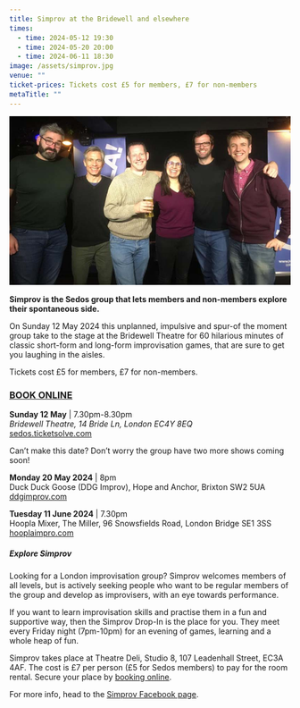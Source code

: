 ```yaml
---
title: Simprov at the Bridewell and elsewhere
times:
  - time: 2024-05-12 19:30
  - time: 2024-05-20 20:00
  - time: 2024-06-11 18:30
image: /assets/simprov.jpg
venue: ""
ticket-prices: Tickets cost £5 for members, £7 for non-members
metaTitle: ""
---
```

![](/assets/simprov_hoopla_9jan2024.jpg "Some of the Simprov gang at their first Hoopla Mixer gig at the The Miller, London Bridge")

**Simprov is the Sedos group that lets members and non-members explore their spontaneous side.** 

On Sunday 12 May 2024 this unplanned, impulsive and spur-of the moment group take to the stage at the Bridewell Theatre for 60 hilarious minutes of classic short-form and long-form improvisation games, that are sure to get you laughing in the aisles. 

Tickets cost £5 for members, £7 for non-members.

### [BOOK ONLINE](https://sedos.ticketsolve.com/ticketbooth/shows/1173655437)

**Sunday 12 May** | 7.30pm-8.30pm\
*Bridewell Theatre, 14 Bride Ln, London EC4Y 8EQ*\
[sedos.ticketsolve.com](https://sedos.ticketsolve.com/)

Can’t make this date? Don’t worry the group have two more shows coming soon! 

**Monday 20 May 2024** | 8pm\
Duck Duck Goose (DDG Improv), Hope and Anchor, Brixton SW2 5UA\
[ddgimprov.com](https://www.ddgimprov.com)

**Tuesday 11 June 2024** | 7.30pm\
Hoopla Mixer, The Miller, 96 Snowsfields Road, London Bridge SE1 3SS\
[hooplaimpro.com](https://www.hooplaimpro.com/improv-comedy-club-london-bridge.html)

##### **Explore Simprov**

Looking for a London improvisation group? Simprov welcomes members of all levels, but is actively seeking people who want to be regular members of the group and develop as improvisers, with an eye towards performance.

If you want to learn improvisation skills and practise them in a fun and supportive way, then the Simprov Drop-In is the place for you. They meet every Friday night (7pm-10pm) for an evening of games, learning and a whole heap of fun.

Simprov takes place at Theatre Deli, Studio 8, 107 Leadenhall Street, EC3A 4AF. The cost is £7 per person (£5 for Sedos members) to pay for the room rental. Secure your place by [booking online](https://sedos.ticketsolve.com/ticketbooth/shows/1173652905?_gl=1*g0oul7*_ga*NjQ5NTI0MzE2LjE3MTA3NjE4NjI.*_ga_KQD2K6GSG1*MTcxNDU3NTkzMS4xLjAuMTcxNDU3NTkzNi4wLjAuMA..).

For more info, head to the [Simprov Facebook page](https://www.facebook.com/groups/176792046058352/).